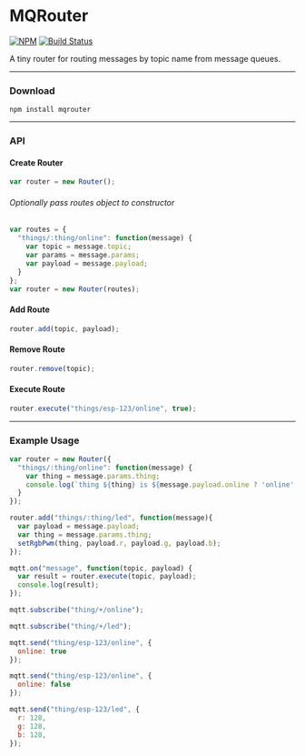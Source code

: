 # MQRouter

[![NPM](https://nodei.co/npm/mqrouter.png)](https://nodei.co/npm/mqrouter/)
[![Build Status](https://travis-ci.org/joeflateau/router.svg?branch=master)](https://travis-ci.org/joeflateau/router)

A tiny router for routing messages by topic name from message queues.

----

### Download

```
npm install mqrouter
```

----

### API

#### Create Router
```javascript
var router = new Router();
```
###### Optionally pass routes object to constructor

```javascript
var routes = {
  "things/:thing/online": function(message) {
    var topic = message.topic;
    var params = message.params;
    var payload = message.payload;
  }
};
var router = new Router(routes);
```

#### Add Route

```javascript
router.add(topic, payload);
```
#### Remove Route
```javascript
router.remove(topic);
```

#### Execute Route

```javascript
router.execute("things/esp-123/online", true);
```

----

### Example Usage

```javascript
var router = new Router({
  "things/:thing/online": function(message) {
    var thing = message.params.thing;
    console.log(`thing ${thing} is ${message.payload.online ? 'online' : 'offline'}`);
  }
});

router.add("things/:thing/led", function(message){
  var payload = message.payload;
  var thing = message.params.thing;
  setRgbPwm(thing, payload.r, payload.g, payload.b);
});

mqtt.on("message", function(topic, payload) {
  var result = router.execute(topic, payload);
  console.log(result);
});

mqtt.subscribe("thing/+/online");

mqtt.subscribe("thing/+/led");

mqtt.send("thing/esp-123/online", {
  online: true
});

mqtt.send("thing/esp-123/online", {
  online: false
});

mqtt.send("thing/esp-123/led", {
  r: 128,
  g: 128,
  b: 128,
});
```